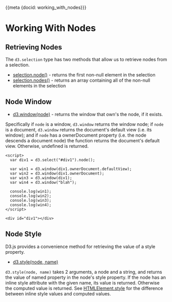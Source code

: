 {{meta {docid: working_with_nodes}}}

<style>

.box {
    display: inline-block;
    vertical-align: middle;
    width: 50px;
    height: 50px;
    text-align: center;
    line-height: 50px;
    margin: 0 15px 0 15px;
    border: 0;
    padding: 0;
    background-color: lightblue;
}
.blue-box {
    background-color: lightblue;
}
.pink-box {
    background-color: pink;
}
.aqua-box {
    background-color: aquamarine;
}

button{
    display: inline;
    vertical-align: middle;
}
svg {
    display: inline-block;
    vertical-align: middle;
}
</style>

<script src="https://d3js.org/d3.v5.min.js"></script>


# Working With Nodes


## Retrieving Nodes

The `d3.selection` type has two methods that allow us to retrieve nodes from a selection.

+ [selection.node()](https://github.com/d3/d3-selection/blob/master/README.md#selection_node) - returns the first non-null element in the selection
+ [selection.nodes()](https://github.com/d3/d3-selection/blob/master/README.md#selection_nodes) - returns an array containing all of the non-null elements in the selection

## Node Window

+ [d3.window(node)](https://github.com/d3/d3-selection/blob/master/README.md#window) - returns the window that own's the node, if it exists.

Specifically if `node` is a window, `d3.window` returns the window node; if `node` is a document, `d3.window` returns the document's default view (i.e. its window); and if `node` has a ownerDocument property (i.e. the node descends a document node) the function returns the document's default view.  Otherwise, undefined is returned.

``` {cm: visible}
<script>
  var div1 = d3.select("#div1").node();
  
  var win1 = d3.window(div1.ownerDocument.defaultView);
  var win2 = d3.window(div1.ownerDocument);
  var win3 = d3.window(div1);
  var win4 = d3.window("blah");
  
  console.log(win1);
  console.log(win2);
  console.log(win3);
  console.log(win4);
</script>

<div id="div1"></div>
```

## Node Style

D3.js provides a convenience method for retrieving the value of a style property.

+ [d3.style(node, name)](https://github.com/d3/d3-selection/blob/v1.4.0/README.md#style)

`d3.style(node, name)` takes 2 arguments, a node and a string, and returns the value of named property in the node's style property.  If the node has an inline style attribute with the given name, its value is returned.  Otherwise the computed value is returned.  See [HTMLElement.style](https://developer.mozilla.org/en-US/docs/Web/API/HTMLElement/style) for the difference between inline style values and computed values.